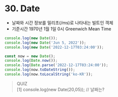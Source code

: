 # 30. Date

- 날짜와 시간 정보를 밀리초(/ms)로 나타내는 빌트인 객체
- 기준시간 1970년 1월 1일 0시 Greenwich Mean Time

```js
console.log(new Date());
console.log(new Date('Jun 5, 2022'));
console.log(new Date('2022-12-17T03:24:00'));

const now = new Date();
console.log(Date.now());
console.log(Date.parse('2022-12-17T03:24:00'));
console.log(now.toDateString());
console.log(now.toLocalString('ko-KR'));
```

> QUIZ  
> [1] console.log(new Date(20,05)); // 날짜는?
